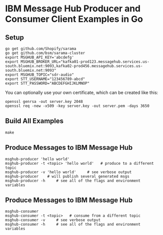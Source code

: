 # IBM Message Hub Producer and Consumer Client Examples in Go

## Setup

```
go get github.com/Shopify/sarama
go get github.com/bsm/sarama-cluster
export MSGHUB_API_KEY='abcdefg'
export MSGHUB_BROKER_URL="kafka01-prod123.messagehub.services.us-south.bluemix.net:9093,kafka02-prod456.messagehub.services.us-south.bluemix.net:9093"
export MSGHUB_TOPIC="sdr-audio"
export STT_USERNAME="123456789-abcd"
export STT_PASSWORD="ABCDEFGHIJKLMNOP"
```

You can optionally use your own certificate, which can be created like this:
```
openssl genrsa -out server.key 2048
openssl req -new -x509 -key server.key -out server.pem -days 3650
```

## Build All Examples

```
make
```

## Produce Messages to IBM Message Hub

```
msghub-producer 'hello world'
msghub-producer -t <topic> 'hello world'   # produce to a different topic
msghub-producer -v 'hello world'     # see verbose output
msghub-producer    # will publish several generated msgs
msghub-producer -h     # see all of the flags and environment variables
```

## Produce Messages to IBM Message Hub

```
msghub-consumer
msghub-consumer -t <topic>   # consume from a different topic
msghub-consumer -v     # see verbose output
msghub-consumer -h     # see all of the flags and environment variables
```
